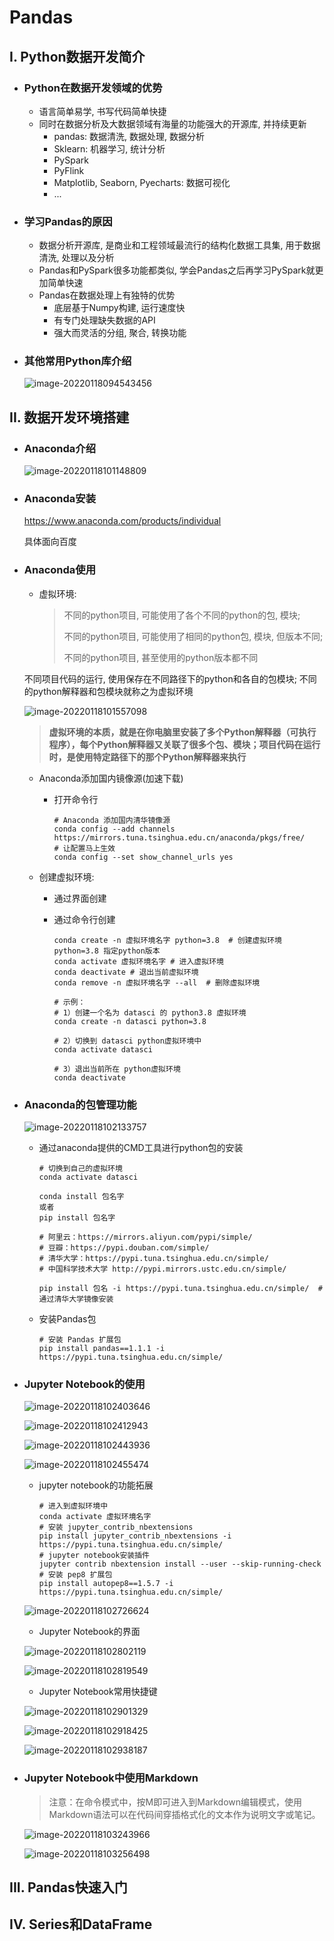 # Pandas

## I. Python数据开发简介

- ### Python在数据开发领域的优势

    - 语言简单易学, 书写代码简单快捷
    - 同时在数据分析及大数据领域有海量的功能强大的开源库, 并持续更新
        - pandas: 数据清洗, 数据处理, 数据分析
        - Sklearn: 机器学习, 统计分析
        - PySpark
        - PyFlink
        - Matplotlib, Seaborn, Pyecharts: 数据可视化
        - ...

- ### 学习Pandas的原因

    - 数据分析开源库, 是商业和工程领域最流行的结构化数据工具集, 用于数据清洗, 处理以及分析
    - Pandas和PySpark很多功能都类似, 学会Pandas之后再学习PySpark就更加简单快速
    - Pandas在数据处理上有独特的优势
        - 底层基于Numpy构建, 运行速度快
        - 有专门处理缺失数据的API
        - 强大而灵活的分组, 聚合, 转换功能

- ### 其他常用Python库介绍

    ![image-20220118094543456](imgs/image-20220118094543456.png)

## II. 数据开发环境搭建

- ### Anaconda介绍

    ![image-20220118101148809](imgs/image-20220118101148809.png)

- ### Anaconda安装

    <https://www.anaconda.com/products/individual>

    具体面向百度

- ### Anaconda使用

    - 虚拟环境:

        > 不同的python项目, 可能使用了各个不同的python的包, 模块;
        >
        > 不同的python项目, 可能使用了相同的python包, 模块, 但版本不同;
        >
        > 不同的python项目, 甚至使用的python版本都不同

    不同项目代码的运行, 使用保存在不同路径下的python和各自的包模块; 不同的python解释器和包模块就称之为虚拟环境

    ![image-20220118101557098](imgs/image-20220118101557098.png)

    > **虚拟环境的本质，就是在你电脑里安装了多个Python解释器（可执行程序），每个Python解释器又关联了很多个包、模块；项目代码在运行时，是使用特定路径下的那个Python解释器来执行**

    - Anaconda添加国内镜像源(加速下载)

        - 打开命令行

            ```shell
            # Anaconda 添加国内清华镜像源
            conda config --add channels https://mirrors.tuna.tsinghua.edu.cn/anaconda/pkgs/free/
            # 让配置马上生效
            conda config --set show_channel_urls yes
            ```

    - 创建虚拟环境:

        - 通过界面创建

        - 通过命令行创建

            ```shell
            conda create -n 虚拟环境名字 python=3.8  # 创建虚拟环境 python=3.8 指定python版本
            conda activate 虚拟环境名字 # 进入虚拟环境
            conda deactivate # 退出当前虚拟环境
            conda remove -n 虚拟环境名字 --all  # 删除虚拟环境
            
            # 示例：
            # 1）创建一个名为 datasci 的 python3.8 虚拟环境
            conda create -n datasci python=3.8
            
            # 2）切换到 datasci python虚拟环境中
            conda activate datasci
            
            # 3）退出当前所在 python虚拟环境
            conda deactivate
            ```

- ### Anaconda的包管理功能

    ![image-20220118102133757](imgs/image-20220118102133757.png)

    - 通过anaconda提供的CMD工具进行python包的安装

        ```shell
        # 切换到自己的虚拟环境
        conda activate datasci
        
        conda install 包名字
        或者
        pip install 包名字
        
        # 阿里云：https://mirrors.aliyun.com/pypi/simple/
        # 豆瓣：https://pypi.douban.com/simple/
        # 清华大学：https://pypi.tuna.tsinghua.edu.cn/simple/
        # 中国科学技术大学 http://pypi.mirrors.ustc.edu.cn/simple/
        
        pip install 包名 -i https://pypi.tuna.tsinghua.edu.cn/simple/  # 通过清华大学镜像安装
        ```

    - 安装Pandas包

        ```shell
        # 安装 Pandas 扩展包
        pip install pandas==1.1.1 -i https://pypi.tuna.tsinghua.edu.cn/simple/
        ```

- ### Jupyter Notebook的使用

    ![image-20220118102403646](imgs/image-20220118102403646.png)

    ![image-20220118102412943](imgs/image-20220118102412943.png)

    ![image-20220118102443936](imgs/image-20220118102443936.png)

    ![image-20220118102455474](imgs/image-20220118102455474.png)

    - jupyter notebook的功能拓展

        ```shell
        # 进入到虚拟环境中
        conda activate 虚拟环境名字
        # 安装 jupyter_contrib_nbextensions
        pip install jupyter_contrib_nbextensions -i https://pypi.tuna.tsinghua.edu.cn/simple/
        # jupyter notebook安装插件
        jupyter contrib nbextension install --user --skip-running-check
        # 安装 pep8 扩展包
        pip install autopep8==1.5.7 -i https://pypi.tuna.tsinghua.edu.cn/simple/
        ```

    ![image-20220118102726624](imgs/image-20220118102726624.png)

    - Jupyter Notebook的界面

    ![image-20220118102802119](imgs/image-20220118102802119.png)

    ![image-20220118102819549](imgs/image-20220118102819549.png)

    - Jupyter Notebook常用快捷键

    ![image-20220118102901329](imgs/image-20220118102901329.png)

    ![image-20220118102918425](imgs/image-20220118102918425.png)

    ![image-20220118102938187](imgs/image-20220118102938187.png)

- ### Jupyter Notebook中使用Markdown

    > 注意：在命令模式中，按M即可进入到Markdown编辑模式，使用Markdown语法可以在代码间穿插格式化的文本作为说明文字或笔记。

    ![image-20220118103243966](imgs/image-20220118103243966.png)

    ![image-20220118103256498](imgs/image-20220118103256498.png)

## III. Pandas快速入门





## IV. Series和DataFrame



